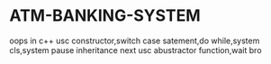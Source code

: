# ATM-BANKING-SYSTEM
oops in c++
usc constructor,switch case satement,do while,system cls,system pause 
inheritance
next usc abustractor function,wait bro 
